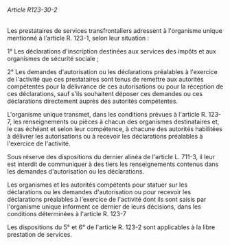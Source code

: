 ###### Article R123-30-2

Les prestataires de services transfrontaliers adressent à l'organisme unique mentionné à l'article R. 123-1, selon leur situation :

1° Les déclarations d'inscription destinées aux services des impôts et aux organismes de sécurité sociale ;

2° Les demandes d'autorisation ou les déclarations préalables à l'exercice de l'activité que ces prestataires sont tenus de remettre aux autorités compétentes pour la délivrance de ces autorisations ou pour la réception de ces déclarations, sauf s'ils souhaitent déposer ces demandes ou ces déclarations directement auprès des autorités compétentes.

L'organisme unique transmet, dans les conditions prévues à l'article R. 123-7, les renseignements ou pièces à chacun des organismes destinataires et, le cas échéant et selon leur compétence, à chacune des autorités habilitées à délivrer les autorisations ou à recevoir les déclarations préalables à l'exercice de l'activité.

Sous réserve des dispositions du dernier alinéa de l'article L. 711-3, il leur est interdit de communiquer à des tiers les renseignements contenus dans les demandes d'autorisation ou les déclarations.

Les organismes et les autorités compétents pour statuer sur les déclarations ou les demandes d'autorisation ou pour recevoir les déclarations préalables à l'exercice de l'activité dont ils sont saisis par l'organisme unique informent ce dernier de leurs décisions, dans les conditions déterminées à l'article R. 123-7

Les dispositions du 5° et 6° de l'article R. 123-2 sont applicables à la libre prestation de services.

